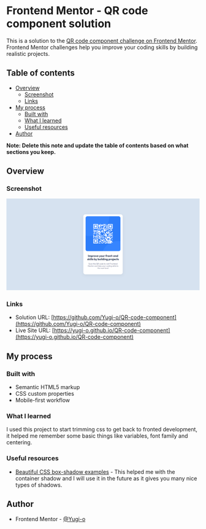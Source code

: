 # Frontend Mentor - QR code component solution

This is a solution to the [QR code component challenge on Frontend Mentor](https://www.frontendmentor.io/challenges/qr-code-component-iux_sIO_H). Frontend Mentor challenges help you improve your coding skills by building realistic projects.

## Table of contents

- [Overview](#overview)
  - [Screenshot](#screenshot)
  - [Links](#links)
- [My process](#my-process)
  - [Built with](#built-with)
  - [What I learned](#what-i-learned)
  - [Useful resources](#useful-resources)
- [Author](#author)

**Note: Delete this note and update the table of contents based on what sections you keep.**

## Overview

### Screenshot

![screenshot](./images/image.png)

### Links

- Solution URL: [https://github.com/Yugi-o/QR-code-component](https://github.com/Yugi-o/QR-code-component)
- Live Site URL: [https://yugi-o.github.io/QR-code-component](https://yugi-o.github.io/QR-code-component)

## My process

### Built with

- Semantic HTML5 markup
- CSS custom properties
- Mobile-first workflow

### What I learned

I used this project to start trimming css to get back to fronted development, it helped me remember some basic things like variables, font family and centering.

### Useful resources

- [Beautiful CSS box-shadow examples](https://getcssscan.com/css-box-shadow-examples) - This helped me with the container shadow and I will use it in the future as it gives you many nice types of shadows.

## Author

- Frontend Mentor - [@Yugi-o](https://www.frontendmentor.io/profile/Yugi-o)
